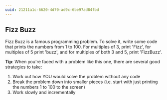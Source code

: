 ```yaml
---
uuid: 21211a1c-6620-4d70-ad9c-6be97ad84fbd
---
```



## Fizz Buzz

Fizz Buzz is a famous programming problem. To solve it, write some code that prints the numbers
from 1 to 100. For multiples of 3, print 'Fizz', for multiples of 5 print 'buzz', and for multiples
of both 3 and 5, print 'FizzBuzz'.

**Tip**: When you're faced with a problem like this one, there are several good strategies to take:

1. Work out how YOU would solve the problem without any code
2. Break the problem down into smaller pieces (i.e. start with just printing the numbers 1 to 100 to the screen)
3. Work slowly and incrementally

 
